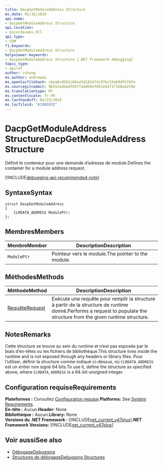 ```yaml
---
title: DacpGetModuleAddress Structure
ms.date: 01/16/2019
api.name:
- DacpGetModuleAddress Structure
api.location:
- mscordacwks.dll
api.type:
- COM
f1.keywords:
- DacpGetModuleAddress Structure
helpviewer.keywords:
- DacpGetModuleAddress Structure [.NET Framework debugging]
topic_type:
- apiref
author: cshung
ms.author: andrewau
ms.openlocfilehash: cbea6c0562c68ae5d18247dc97bc53eb9dfbfd7e
ms.sourcegitcommit: 9b552addadfb57fab0b9e7852ed4f1f1b8a42f8e
ms.translationtype: MT
ms.contentlocale: fr-FR
ms.lasthandoff: 04/23/2019
ms.locfileid: "61965932"
---
```

# <a name="dacpgetmoduleaddress-structure"></a><span data-ttu-id="11394-102">DacpGetModuleAddress Structure</span><span class="sxs-lookup"><span data-stu-id="11394-102">DacpGetModuleAddress Structure</span></span>

<span data-ttu-id="11394-103">Définit le conteneur pour une demande d’adresse de module.</span><span class="sxs-lookup"><span data-stu-id="11394-103">Defines the container for a module address request.</span></span>

[!INCLUDE[debugging-api-recommended-note](../../../../includes/debugging-api-recommended-note.md)]

## <a name="syntax"></a><span data-ttu-id="11394-104">Syntaxe</span><span class="sxs-lookup"><span data-stu-id="11394-104">Syntax</span></span>

```
struct DacpGetModuleAddress
{
    CLRDATA_ADDRESS ModulePtr;
};
```

## <a name="members"></a><span data-ttu-id="11394-105">Membres</span><span class="sxs-lookup"><span data-stu-id="11394-105">Members</span></span>

| <span data-ttu-id="11394-106">Membre</span><span class="sxs-lookup"><span data-stu-id="11394-106">Member</span></span>      | <span data-ttu-id="11394-107">Description</span><span class="sxs-lookup"><span data-stu-id="11394-107">Description</span></span>                |
| ----------- | -------------------------- |
| `ModulePtr` | <span data-ttu-id="11394-108">Pointeur vers le module.</span><span class="sxs-lookup"><span data-stu-id="11394-108">The pointer to the module.</span></span> |

## <a name="methods"></a><span data-ttu-id="11394-109">Méthodes</span><span class="sxs-lookup"><span data-stu-id="11394-109">Methods</span></span>

| <span data-ttu-id="11394-110">Méthode</span><span class="sxs-lookup"><span data-stu-id="11394-110">Method</span></span>                                                                                               | <span data-ttu-id="11394-111">Description</span><span class="sxs-lookup"><span data-stu-id="11394-111">Description</span></span>                                                                    |
| ---------------------------------------------------------------------------------------------------- | ------------------------------------------------------------------------------ |
| [<span data-ttu-id="11394-112">Requête</span><span class="sxs-lookup"><span data-stu-id="11394-112">Request</span></span>](../../../../docs/framework/unmanaged-api/debugging/dacpgetmoduleaddress-request-method.md) | <span data-ttu-id="11394-113">Exécute une requête pour remplir la structure à partir de la structure de runtime donné.</span><span class="sxs-lookup"><span data-stu-id="11394-113">Performs a request to populate the structure from the given runtime structure.</span></span> |

## <a name="remarks"></a><span data-ttu-id="11394-114">Notes</span><span class="sxs-lookup"><span data-stu-id="11394-114">Remarks</span></span>

<span data-ttu-id="11394-115">Cette structure se trouve au sein du runtime et n’est pas exposée par le biais d’en-têtes ou les fichiers de bibliothèque.</span><span class="sxs-lookup"><span data-stu-id="11394-115">This structure lives inside the runtime and is not exposed through any headers or library files.</span></span> <span data-ttu-id="11394-116">Pour l’utiliser, définir la structure comme indiqué ci-dessus, où `CLRDATA_ADDRESS` est un entier non signé 64 bits.</span><span class="sxs-lookup"><span data-stu-id="11394-116">To use it, define the structure as specified above, where `CLRDATA_ADDRESS` is a 64-bit unsigned integer.</span></span>

## <a name="requirements"></a><span data-ttu-id="11394-117">Configuration requise</span><span class="sxs-lookup"><span data-stu-id="11394-117">Requirements</span></span>
<span data-ttu-id="11394-118">**Plateformes :** Consultez [Configuration requise](../../../../docs/framework/get-started/system-requirements.md).</span><span class="sxs-lookup"><span data-stu-id="11394-118">**Platforms:** See [System Requirements](../../../../docs/framework/get-started/system-requirements.md).</span></span>  
<span data-ttu-id="11394-119">**En-tête :** Aucun.</span><span class="sxs-lookup"><span data-stu-id="11394-119">**Header:** None</span></span>  
<span data-ttu-id="11394-120">**Bibliothèque :** Aucun.</span><span class="sxs-lookup"><span data-stu-id="11394-120">**Library:** None</span></span>  
<span data-ttu-id="11394-121">**Versions du .NET Framework :** [!INCLUDE[net_current_v47plus](../../../../includes/net-current-v47plus.md)]</span><span class="sxs-lookup"><span data-stu-id="11394-121">**.NET Framework Versions:** [!INCLUDE[net_current_v47plus](../../../../includes/net-current-v47plus.md)]</span></span>  

## <a name="see-also"></a><span data-ttu-id="11394-122">Voir aussi</span><span class="sxs-lookup"><span data-stu-id="11394-122">See also</span></span>

- [<span data-ttu-id="11394-123">Débogage</span><span class="sxs-lookup"><span data-stu-id="11394-123">Debugging</span></span>](../../../../docs/framework/unmanaged-api/debugging/index.md)
- [<span data-ttu-id="11394-124">Structures de débogage</span><span class="sxs-lookup"><span data-stu-id="11394-124">Debugging Structures</span></span>](../../../../docs/framework/unmanaged-api/debugging/debugging-structures.md)
